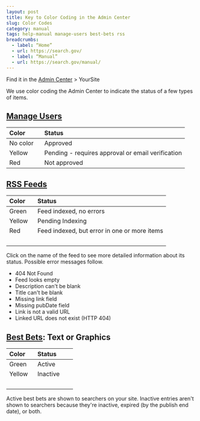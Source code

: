 ```yaml
---
layout: post
title: Key to Color Coding in the Admin Center
slug: Color Codes
category: manual
tags: help-manual manage-users best-bets rss
breadcrumbs:
  - label: “Home”
  - url: https://search.gov/
  - label: “Manual”
  - url: https://search.gov/manual/
---
```


Find it in the [Admin Center](https://search.usa.gov/sites/) > YourSite

We use color coding the Admin Center to indicate the status of a few types of items. 

## [Manage Users](https://search.gov/manual/users.html)

| Color | Status | 
| :------------ | :---------------------------------- |
| No color&nbsp;&nbsp;&nbsp; | Approved&nbsp;&nbsp;&nbsp;&nbsp;&nbsp;&nbsp;&nbsp;&nbsp;&nbsp; |
| Yellow  | Pending - requires approval or email verification |
| Red   | Not approved |

## [RSS Feeds](https://search.gov/manual/rss.html)

| Color | Status | 
| :------------ | :---------------------------------- |
| Green&nbsp;&nbsp;&nbsp; | Feed indexed, no errors&nbsp;&nbsp;&nbsp;&nbsp;&nbsp;&nbsp; |
| Yellow  | Pending Indexing |
| Red   | Feed indexed, but error in one or more items |
| &nbsp; | &nbsp; |

Click on the name of the feed to see more detailed information about its status. Possible error messages follow.

* 404 Not Found
* Feed looks empty
* Description can't be blank
* Title can't be blank
* Missing link field
* Missing pubDate field
* Link is not a valid URL
* Linked URL does not exist (HTTP 404)

## [Best Bets](https://search.gov/manual/best-bets.html): Text or Graphics

| Color | Status | 
| :------------ | :---------------------------------- |
| Green&nbsp;&nbsp;&nbsp;  | Active&nbsp;&nbsp;&nbsp;&nbsp;&nbsp;&nbsp;&nbsp;&nbsp;&nbsp; |
| Yellow   | Inactive |
| &nbsp; | &nbsp; |

Active best bets are shown to searchers on your site. Inactive entries aren't shown to searchers because they're inactive, expired (by the publish end date), or both.